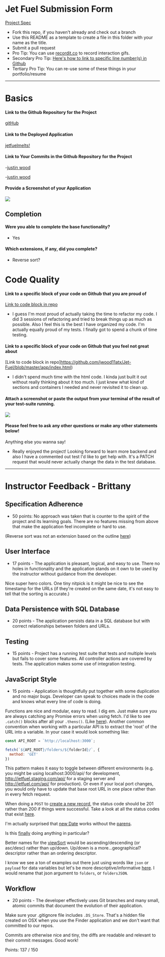 # Jet Fuel Submission Form

[Project Spec](http://frontend.turing.io/projects/jet-fuel.html)

* Fork this repo, if you haven't already and check out a branch
* Use this README as a template to create a file in this folder with your name as the title.
* Submit a pull request
* Pro Tip: You can use [recordit.co](http://recordit.co/) to record interaction gifs.
* Secondary Pro Tip: [Here's how to link to specific line number(s) in Github](http://stackoverflow.com/questions/23821235/how-to-link-to-specific-line-number-on-github)
* Tertiary Pro Tip: You can re-use some of these things in your portfolio/resume

------

# Basics

#### Link to the Github Repository for the Project
[gitHub](https://github.com/jwood11atx/Jet-Fuel)

#### Link to the Deployed Application
[jetfuelmelts!](https://jetfuelmelts.herokuapp.com/)

#### Link to Your Commits in the Github Repository for the Project

-[justin wood](https://github.com/jwood11atx/Jet-Fuel/graphs/contributors)

-[justin wood](https://github.com/jwood11atx/Jet-Fuel/commits/master)

#### Provide a Screenshot of your Application

![](http://i.imgur.com/GJCN6ui.png)


## Completion

#### Were you able to complete the base functionality?
* Yes

#### Which extensions, if any, did you complete?

- Reverse sort?

# Code Quality

#### Link to a specific block of your code on Github that you are proud of
[Link to code block in repo](https://github.com/jwood11atx/Jet-Fuel/blob/master/app/helpers/api.js)

* I guess I'm most proud of actually taking the time to refactor my code. I did 3 sessions of refactoring and tried to break things up as much as possible. Also I feel this is the best I have organized my code. I'm actually equally proud of my tests. I finally got to spend a chunk of time testing.


#### Link to a specific block of your code on Github that you feel not great about
[Link to code block in repo]https://github.com/jwood11atx/Jet-Fuel/blob/master/app/index.html)

* I didn't spend much time with the html code. I kinda just built it out without really thinking about it too much. I just knew what kind of sections and containers I needed and never revisited it to clean up.

#### Attach a screenshot or paste the output from your terminal of the result of your test-suite running.

![](http://i.imgur.com/pTWZiWu.png)

#### Please feel free to ask any other questions or make any other statements below!

Anything else you wanna say!

* Really enjoyed the project! Looking forward to learn more backend and also I have a commented out test I'd like to get help with. It's a PATCH request that would never actually change the data in the test database.

-----

# Instructor Feedback - Brittany

## Specification Adherence

* 50 points: No approach was taken that is counter to the spirit of the project and its learning goals. There are no features missing from above that make the application feel incomplete or hard to use.

(Reverse sort was not an extension based on the outline [here](http://frontend.turing.io/projects/jet-fuel.html))


## User Interface
* 17 points - The application is pleasant, logical, and easy to use. There no holes in functionality and the application stands on it own to be used by the instructor without guidance from the developer.

Nice super hero colors. One tiny nitpick is it might be nice to see the timestamp for the URLs (if they're created on the same date, it's not easy to tell that the sorting is accurate.)

## Data Persistence with SQL Database

* 20 points - The application persists data in a SQL database but with correct relationships between folders and URLs.

## Testing

* 15 points - Project has a running test suite that tests and multiple levels but fails to cover some features. All controller actions are covered by tests. The application makes some use of integration testing.


## JavaScript Style

* 15 points - Application is thoughtfully put together with some duplication and no major bugs. Developer can speak to choices made in the code and knows what every line of code is doing.

Functions are nice and modular, easy to read. I dig em. Just make sure you are always catching any Promise errors when using fetch. I'd like to see `.catch()` blocks after all your `.thens()`. (Like [here](https://github.com/jwood11atx/Jet-Fuel/blob/master/app/helpers/api.js#L17)). Another common convention when working with a particular API is to extract the 'root' of the URL into a variable. In your case it would look something like:

```javascript
const API_ROOT = `http://localhost:3000`;

fetch(`${API_ROOT}/folders/${folderId}/`, {
  method: 'GET'
})
```

This pattern makes it easy to toggle between different environments (e.g. you might be using localhost:3000/api/ for development, http://jetfuel.staging.com/api/ for a staging server and http://jetfuel.com/api/ for production). Or even if your local port changes, you would only have to update that base root URL in one place rather than in every fetch request.

When doing a `POST` to [create a new record](https://github.com/jwood11atx/Jet-Fuel/blob/master/server.js#L35), the status code should be 201 rather than 200 if things were successful. Take a look at all the status codes that exist [here](http://www.restapitutorial.com/httpstatuscodes.html).

I'm actually surprised that [new Date](https://github.com/jwood11atx/Jet-Fuel/blob/master/server.js#L30) works without the [parens](https://github.com/jwood11atx/Jet-Fuel/blob/master/server.js#L63).

Is this [finally](https://github.com/jwood11atx/Jet-Fuel/blob/master/server.js#L79) doing anything in particular? 

Better names for the [viewSort](https://github.com/jwood11atx/Jet-Fuel/blob/master/app/main.js#L9) would be ascending/descending (or asc/desc) rather than up/down. Up/down is a more...geographical? descriptor rather than an ordering descriptor.

I know we see a ton of examples out there just using words like `json` or `payload` for data variables but let's be more descriptive/informative [here](https://github.com/jwood11atx/Jet-Fuel/blob/master/app/main.js#L13-L14). I would rename that json argument to `folders`, or `foldersJSON`.

## Workflow

* 20 points - The developer effectively uses Git branches and many small, atomic commits that document the evolution of their application.

Make sure your .gitignore file includes `.DS_Store`. That's a hidden file created on OSX when you use the Finder application and we don't want that committed to our repos.

Commits are otherwise nice and tiny, the diffs are readable and relevant to their commit messages. Good work!

Points: 137 / 150

